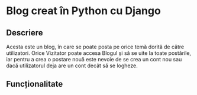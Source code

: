 # Blog creat în Python cu Django

## Descriere
Acesta este un blog, în care se poate posta pe orice temă dorită de către utilizatori. Orice Vizitator poate accesa Blogul și să se uite la toate postările, iar pentru a crea o postare nouă este nevoie de se crea un cont nou sau dacă utilizatorul deja are un cont decât să se logheze.

## Funcționalitate
